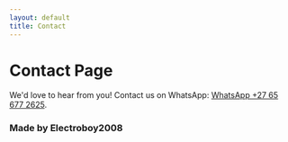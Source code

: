 ```yaml
---
layout: default
title: Contact
---
```


# Contact Page

We'd love to hear from you! Contact us on WhatsApp: [WhatsApp +27 65 677 2625](https://wa.me/27656772625).

### Made by Electroboy2008
